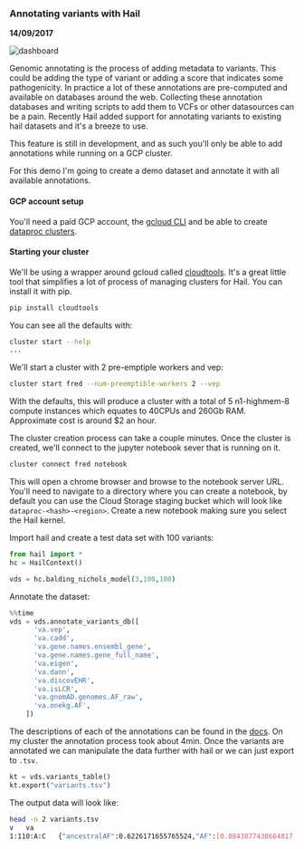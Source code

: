 ### Annotating variants with Hail

__14/09/2017__

![dashboard](assets/fra.jpg)

Genomic annotating is the process of adding metadata to variants. This could be
 adding the type of variant or adding a score that indicates some pathogenicity.
 In practice a lot of these annotations are pre-computed and available on
 databases around the web. Collecting these annotation databases and writing
 scripts to add them to VCFs or other datasources can be a pain. Recently Hail
 added support for annotating variants to existing hail datasets and
 it's a breeze to use.

This feature is still in development, and as such you'll only be able to
add annotations while running on a GCP cluster.

For this demo I'm going to create a demo dataset and annotate it with all
available annotations.

#### GCP account setup

You'll need a paid GCP account, the [gcloud CLI](https://cloud.google.com/sdk/docs/#install_the_latest_cloud_tools_version_cloudsdk_current_version) and be able to create [dataproc clusters](https://cloud.google.com/dataproc/).

#### Starting your cluster

We'll be using a wrapper around gcloud called
[cloudtools](https://github.com/Nealelab/cloudtools). It's a great little tool
that simplifies a lot of process of managing clusters for Hail. You can install
it with pip.

```bash
pip install cloudtools
```

You can see all the defaults with:

```bash
cluster start --help
...
```

We'll start a cluster with 2 pre-emptiple workers and vep:

```bash
cluster start fred --num-preemptible-workers 2 --vep
```

With the defaults, this will produce a cluster with a total of
5 n1-highmem-8 compute instances which equates to 40CPUs and 260Gb RAM.
Approximate cost is around $2 an hour.

The cluster creation process can take a couple minutes. Once the cluster is
created, we'll connect to the jupyter notebook sever that is running on it.

```bash
cluster connect fred notebook
```

This will open a chrome browser and browse to the notebook server URL. You'll need
to navigate to a directory where you can create a notebook, by default you can
use the Cloud Storage staging bucket which will look like `dataproc-<hash>-<region>`.
Create a new notebook making sure you select the Hail kernel.

Import hail and create a test data set with 100 variants:

```python
from hail import *
hc = HailContext()

vds = hc.balding_nichols_model(3,100,100)
```

Annotate the dataset:

```python
%%time
vds = vds.annotate_variants_db([
      'va.vep',
      'va.cadd',
      'va.gene.names.ensembl_gene',
      'va.gene.names.gene_full_name',
      'va.eigen',
      'va.dann',
      'va.discovEHR',
      'va.isLCR',
      'va.gnomAD.genomes.AF_raw',
      'va.onekg.AF',
    ])
```

The descriptions of each of the annotations can be found in the [docs](https://hail.is/docs/stable/annotationdb.html).
On my cluster the annotation process took about 4min. Once the variants are annotated we can
manipulate the data further with hail or we can just export to `.tsv`.

```python
kt = vds.variants_table()
kt.export("variants.tsv")
```

The output data will look like:

```bash
head -n 2 variants.tsv
v	va
1:110:A:C	{"ancestralAF":0.6226171655765524,"AF":[0.8843877438664817,0.742222630284917,0.7314925025971879],"vep":{"assembly_name":"GRCh37","allele_string":"A/C","ancestral":null,"colocated_variants":null,"context":null,"end":110,"id":"1_110_A/C","input":"1\t110\t.\tA\tC\t.\t.\tGT","intergenic_consequences":[{"allele_num":1,"consequence_terms":["intergenic_variant"],"impact":"MODIFIER","minimised":1,"variant_allele":"C"}],"most_severe_consequence":"regulatory_region_variant","motif_feature_consequences":null,"regulatory_feature_consequences":[{"allele_num":1,"biotype":"CTCF_binding_site","consequence_terms":["regulatory_region_variant"],"impact":"MODIFIER","minimised":1,"regulatory_feature_id":"ENSR00001576074","variant_allele":"C"}],"seq_region_name":"1","start":110,"strand":1,"transcript_consequences":null,"variant_class":"SNV"},"gene":{"most_severe_consequence":"regulatory_region_variant","transcript":null,"names":{"ensembl_gene":null,"gene_full_name":null}},"discovEHR":{"AF":null},"gnomAD":{"genomes":{"AF_raw":null}},"onekg":{"AF":null},"eigen":{"raw":null,"phred":null,"PC_raw":null,"PC_phred":null},"cadd":{"RawScore":null,"PHRED":null},"isLCR":true,"dann":{"score":null}}
```
